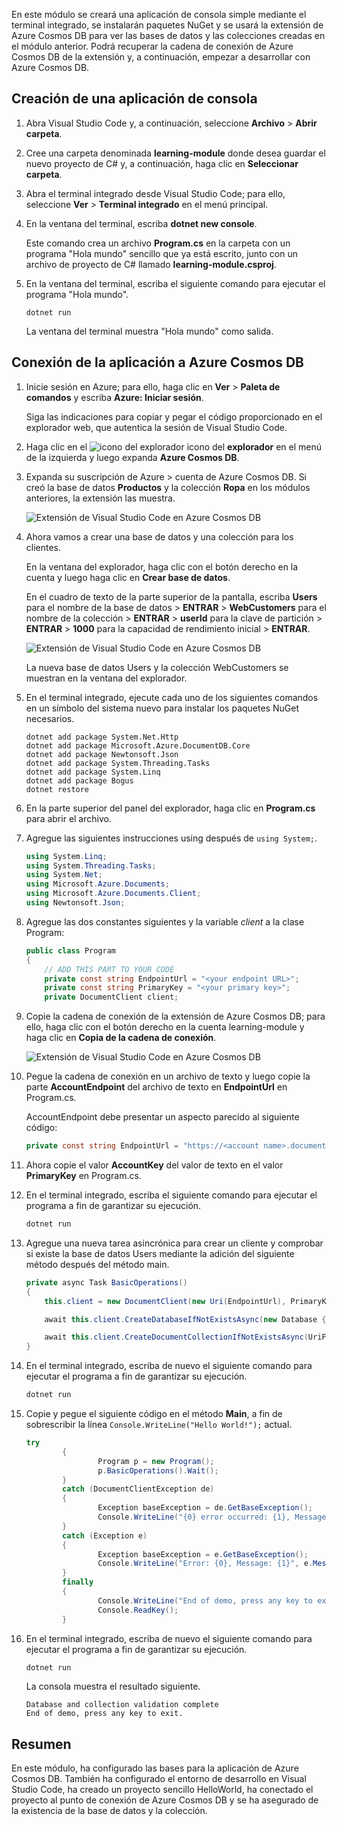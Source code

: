 En este módulo se creará una aplicación de consola simple mediante el terminal integrado, se instalarán paquetes NuGet y se usará la extensión de Azure Cosmos DB para ver las bases de datos y las colecciones creadas en el módulo anterior. Podrá recuperar la cadena de conexión de Azure Cosmos DB de la extensión y, a continuación, empezar a desarrollar con Azure Cosmos DB. 

## <a name="create-a-console-app"></a>Creación de una aplicación de consola

1. Abra Visual Studio Code y, a continuación, seleccione **Archivo** > **Abrir carpeta**.

2. Cree una carpeta denominada **learning-module** donde desea guardar el nuevo proyecto de C# y, a continuación, haga clic en **Seleccionar carpeta**.

2. Abra el terminal integrado desde Visual Studio Code; para ello, seleccione **Ver** > **Terminal integrado** en el menú principal.

3. En la ventana del terminal, escriba **dotnet new console**.

    Este comando crea un archivo **Program.cs** en la carpeta con un programa "Hola mundo" sencillo que ya está escrito, junto con un archivo de proyecto de C# llamado **learning-module.csproj**.

4. En la ventana del terminal, escriba el siguiente comando para ejecutar el programa "Hola mundo". 

    ```
    dotnet run
    ```

    La ventana del terminal muestra "Hola mundo" como salida.

## <a name="connect-the-app-to-azure-cosmos-db"></a>Conexión de la aplicación a Azure Cosmos DB

1. Inicie sesión en Azure; para ello, haga clic en **Ver** > **Paleta de comandos** y escriba **Azure: Iniciar sesión**.

    Siga las indicaciones para copiar y pegar el código proporcionado en el explorador web, que autentica la sesión de Visual Studio Code.

2. Haga clic en el ![icono del explorador](../media/2-setup/visual-studio-code-explorer-icon.png) icono del **explorador** en el menú de la izquierda y luego expanda **Azure Cosmos DB**.

3. Expanda su suscripción de Azure > cuenta de Azure Cosmos DB. Si creó la base de datos **Productos** y la colección **Ropa** en los módulos anteriores, la extensión las muestra.

   ![Extensión de Visual Studio Code en Azure Cosmos DB](../media/2-setup/azure-cosmos-db-vs-code-extension.png) 

4. Ahora vamos a crear una base de datos y una colección para los clientes.

    En la ventana del explorador, haga clic con el botón derecho en la cuenta y luego haga clic en **Crear base de datos**. 
    
    En el cuadro de texto de la parte superior de la pantalla, escriba **Users** para el nombre de la base de datos > **ENTRAR** > **WebCustomers** para el nombre de la colección > **ENTRAR** > **userId** para la clave de partición > **ENTRAR** > **1000** para la capacidad de rendimiento inicial > **ENTRAR**.

    ![Extensión de Visual Studio Code en Azure Cosmos DB](../media/2-setup/vs-code-azure-cosmos-db-extension.gif) <!--Retake on fresh machine without the other subscriptions showing-->

    La nueva base de datos Users y la colección WebCustomers se muestran en la ventana del explorador.

5. En el terminal integrado, ejecute cada uno de los siguientes comandos en un símbolo del sistema nuevo para instalar los paquetes NuGet necesarios.

    ```
    dotnet add package System.Net.Http
    dotnet add package Microsoft.Azure.DocumentDB.Core
    dotnet add package Newtonsoft.Json
    dotnet add package System.Threading.Tasks
    dotnet add package System.Linq
    dotnet add package Bogus
    dotnet restore
    ```

6. En la parte superior del panel del explorador, haga clic en **Program.cs** para abrir el archivo.

7. Agregue las siguientes instrucciones using después de `using System;`.

    ```csharp
    using System.Linq;
    using System.Threading.Tasks;
    using System.Net;
    using Microsoft.Azure.Documents;
    using Microsoft.Azure.Documents.Client;
    using Newtonsoft.Json;
    ```

8. Agregue las dos constantes siguientes y la variable *client* a la clase Program:

    ```csharp
    public class Program
    {
        // ADD THIS PART TO YOUR CODE
        private const string EndpointUrl = "<your endpoint URL>";
        private const string PrimaryKey = "<your primary key>";
        private DocumentClient client;
    ```

    <!--TODO: Use more secure method-->

9. Copie la cadena de conexión de la extensión de Azure Cosmos DB; para ello, haga clic con el botón derecho en la cuenta learning-module y haga clic en **Copia de la cadena de conexión**.

    ![Extensión de Visual Studio Code en Azure Cosmos DB](../media/2-setup/vs-code-copy-connection-string.gif) 

10. Pegue la cadena de conexión en un archivo de texto y luego copie la parte **AccountEndpoint** del archivo de texto en **EndpointUrl** en Program.cs.

    AccountEndpoint debe presentar un aspecto parecido al siguiente código:

    ```csharp
    private const string EndpointUrl = "https://<account name>.documents.azure.com:443/;
    ```

12. Ahora copie el valor **AccountKey** del valor de texto en el valor **PrimaryKey** en Program.cs.

12. En el terminal integrado, escriba el siguiente comando para ejecutar el programa a fin de garantizar su ejecución.

    ```csharp
    dotnet run
    ```

13. Agregue una nueva tarea asincrónica para crear un cliente y comprobar si existe la base de datos Users mediante la adición del siguiente método después del método main.
    
    ```csharp
    private async Task BasicOperations()
    {
        this.client = new DocumentClient(new Uri(EndpointUrl), PrimaryKey);

        await this.client.CreateDatabaseIfNotExistsAsync(new Database { Id = "Users" });

        await this.client.CreateDocumentCollectionIfNotExistsAsync(UriFactory.CreateDatabaseUri("Users"), new DocumentCollection { Id = "WebCustomers" });
    }
    ```

14. En el terminal integrado, escriba de nuevo el siguiente comando para ejecutar el programa a fin de garantizar su ejecución.

    ```csharp
    dotnet run
    ```

15. Copie y pegue el siguiente código en el método **Main**, a fin de sobrescribir la línea `Console.WriteLine("Hello World!");` actual.

    ```csharp
    try
            {
                    Program p = new Program();
                    p.BasicOperations().Wait();
            }
            catch (DocumentClientException de)
            {
                    Exception baseException = de.GetBaseException();
                    Console.WriteLine("{0} error occurred: {1}, Message: {2}", de.StatusCode, de.Message, baseException.Message);
            }
            catch (Exception e)
            {
                    Exception baseException = e.GetBaseException();
                    Console.WriteLine("Error: {0}, Message: {1}", e.Message, baseException.Message);
            }
            finally
            {
                    Console.WriteLine("End of demo, press any key to exit.");
                    Console.ReadKey();
            }
    ```

16. En el terminal integrado, escriba de nuevo el siguiente comando para ejecutar el programa a fin de garantizar su ejecución.

    ```csharp
    dotnet run
    ```

    La consola muestra el resultado siguiente.
    
    ```
    Database and collection validation complete
    End of demo, press any key to exit.
    ```

## <a name="summary"></a>Resumen

En este módulo, ha configurado las bases para la aplicación de Azure Cosmos DB. También ha configurado el entorno de desarrollo en Visual Studio Code, ha creado un proyecto sencillo HelloWorld, ha conectado el proyecto al punto de conexión de Azure Cosmos DB y se ha asegurado de la existencia de la base de datos y la colección.